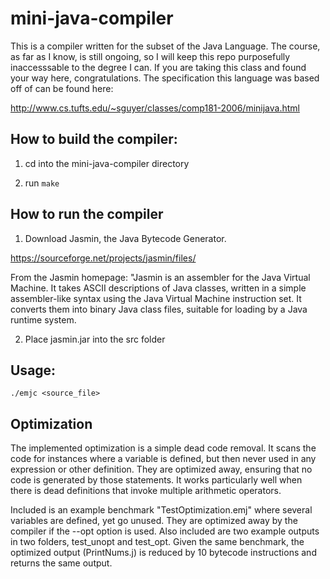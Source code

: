 # mini-java-compiler

This is a compiler written for the subset of the Java Language.
The course, as far as I know, is still ongoing, so I will keep 
this repo purposefully inaccesssable to the degree I can. If you
are taking this class and found your way here, congratulations. 
The specification this language was based off of can be found here:

http://www.cs.tufts.edu/~sguyer/classes/comp181-2006/minijava.html



## How to build the compiler:

1. cd into the mini-java-compiler directory

2. run `make`

## How to run the compiler

1. Download Jasmin, the Java Bytecode Generator.

https://sourceforge.net/projects/jasmin/files/

From the Jasmin homepage:
"Jasmin is an assembler for the Java Virtual Machine. 
It takes ASCII descriptions of Java classes, written 
in a simple assembler-like syntax using the Java Virtual 
Machine instruction set. It converts them into binary 
Java class files, suitable for loading by a Java runtime system.

2. Place jasmin.jar into the src folder

## Usage:

`./emjc <source_file>`

## Optimization 

The implemented optimization is a simple dead code removal. It scans the code
for instances where a variable is defined, but then never used in any expression
or other definition. They are optimized away, ensuring that no code is
generated by those statements. It works particularly well when there is dead
definitions that invoke multiple arithmetic operators.

Included is an example benchmark "TestOptimization.emj" where several
variables are defined, yet go unused. They are optimized away by the compiler
if the --opt option is used. Also included are two example outputs in two 
folders, test_unopt and test_opt. Given the same
benchmark, the optimized output (PrintNums.j) is reduced by 10 bytecode
instructions and returns the same output.
